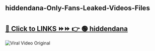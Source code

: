 
 ## hiddendana-Only-Fans-Leaked-Videos-Files

# <h2><a href="https://mediaupload.pro?hiddendana">🔗 Click to LINKS ⏩⏩ 👉 🟢 hiddendana </a></h2>

<a href="https://mediaupload.pro?hiddendana" rel="nofollow" data-target="animated-image.originalLink"><img src="https://i.ibb.co.com/xMMVF88/686577567.gif" alt="Viral Video Original" style="max-width: 100%; display: inline-block;" data-target="animated-image.originalImage"></a>